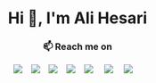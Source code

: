 <h1 align="center">Hi 👋, I'm Ali Hesari</h1>

<h3  align="center">📫 Reach me on</h3>
<p align="center">
  <a target="_blank"href="https://dev.to/alihesari"><img src="https://img.shields.io/badge/dev.to-%2312100E.svg?&style=for-the-badge&logo=dev.to&logoColor=white" /></a>&nbsp;&nbsp;&nbsp;
  <a target="_blank"href="https://medium.com/@alihesari"><img src="https://img.shields.io/badge/Medium%20-%231572B6.svg?&style=for-the-badge&logo=medium&logoColor=white" /></a>&nbsp;&nbsp;&nbsp;
  <a target="_blank"href="https://www.upwork.com/freelancers/~017985f6ce43678143"><img src="https://img.shields.io/badge/Upwork-6FDA44?&style=for-the-badge&logo=upwork&logoColor=white" /></a>&nbsp;&nbsp;&nbsp;
  <a target="_blank"href="https://www.linkedin.com/in/alihesari/"><img src="https://img.shields.io/badge/Linkedin-0A66C2?&style=for-the-badge&logo=linkedin&logoColor=white" /></a>&nbsp;&nbsp;&nbsp;
  <a target="_blank"href="https://www.linkedin.com/in/alihesari/"><img src="https://img.shields.io/badge/linkedin-%230077B5.svg?&style=for-the-badge&logo=linkedin&logoColor=white" /></a>&nbsp;&nbsp;&nbsp;&nbsp;
  <a target="_blank"href="https://x.com/alihesarix"><img src="https://img.shields.io/badge/twitter-%231DA1F2.svg?&style=for-the-badge&logo=twitter&logoColor=white" /></a>&nbsp;&nbsp;&nbsp;&nbsp;
  <a href="mailto:alihesarim@gmail.com?subject=Hello%20Ali,%20From%20Github"><img src="https://img.shields.io/badge/gmail-%23D14836.svg?&style=for-the-badge&logo=gmail&logoColor=white" /></a>&nbsp;&nbsp;&nbsp;&nbsp;
</p>

